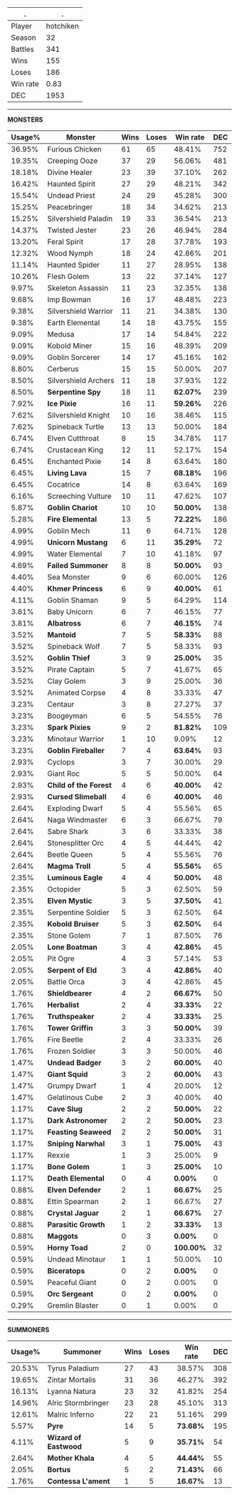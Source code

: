 .|.
|-|-
Player|hotchiken
Season|32
Battles|341
Wins|155
Loses|186
Win rate|0.83
DEC|1953

---
**MONSTERS**

Usage%|Monster|Wins|Loses|Win rate|DEC|
-|-|-|-|-|-|
36.95%|Furious Chicken|61|65|48.41%|752|
19.35%|Creeping Ooze|37|29|56.06%|481|
18.18%|Divine Healer|23|39|37.10%|262|
16.42%|Haunted Spirit|27|29|48.21%|342|
15.54%|Undead Priest|24|29|45.28%|300|
15.25%|Peacebringer|18|34|34.62%|213|
15.25%|Silvershield Paladin|19|33|36.54%|213|
14.37%|Twisted Jester|23|26|46.94%|284|
13.20%|Feral Spirit|17|28|37.78%|193|
12.32%|Wood Nymph|18|24|42.86%|201|
11.14%|Haunted Spider|11|27|28.95%|138|
10.26%|Flesh Golem|13|22|37.14%|127|
9.97%|Skeleton Assassin|11|23|32.35%|138|
9.68%|Imp Bowman|16|17|48.48%|223|
9.38%|Silvershield Warrior|11|21|34.38%|130|
9.38%|Earth Elemental|14|18|43.75%|155|
9.09%|Medusa|17|14|54.84%|222|
9.09%|Kobold Miner|15|16|48.39%|209|
9.09%|Goblin Sorcerer|14|17|45.16%|162|
8.80%|Cerberus|15|15|50.00%|207|
8.50%|Silvershield Archers|11|18|37.93%|122|
8.50%|**Serpentine Spy**|18|11|**62.07%**|239|
7.92%|**Ice Pixie**|16|11|**59.26%**|226|
7.62%|Silvershield Knight|10|16|38.46%|115|
7.62%|Spineback Turtle|13|13|50.00%|184|
6.74%|Elven Cutthroat|8|15|34.78%|117|
6.74%|Crustacean King|12|11|52.17%|154|
6.45%|Enchanted Pixie|14|8|63.64%|180|
6.45%|**Living Lava**|15|7|**68.18%**|196|
6.45%|Cocatrice|14|8|63.64%|169|
6.16%|Screeching Vulture|10|11|47.62%|107|
5.87%|**Goblin Chariot**|10|10|**50.00%**|138|
5.28%|**Fire Elemental**|13|5|**72.22%**|186|
4.99%|Goblin Mech|11|6|64.71%|128|
4.99%|**Unicorn Mustang**|6|11|**35.29%**|72|
4.99%|Water Elemental|7|10|41.18%|97|
4.69%|**Failed Summoner**|8|8|**50.00%**|93|
4.40%|Sea Monster|9|6|60.00%|126|
4.40%|**Khmer Princess**|6|9|**40.00%**|61|
4.11%|Goblin Shaman|9|5|64.29%|114|
3.81%|Baby Unicorn|6|7|46.15%|77|
3.81%|**Albatross**|6|7|**46.15%**|74|
3.52%|**Mantoid**|7|5|**58.33%**|88|
3.52%|Spineback Wolf|7|5|58.33%|93|
3.52%|**Goblin Thief**|3|9|**25.00%**|35|
3.52%|Pirate Captain|5|7|41.67%|65|
3.52%|Clay Golem|3|9|25.00%|36|
3.52%|Animated Corpse|4|8|33.33%|47|
3.23%|Centaur|3|8|27.27%|37|
3.23%|Boogeyman|6|5|54.55%|76|
3.23%|**Spark Pixies**|9|2|**81.82%**|109|
3.23%|Minotaur Warrior|1|10|9.09%|12|
3.23%|**Goblin Fireballer**|7|4|**63.64%**|93|
2.93%|Cyclops|3|7|30.00%|29|
2.93%|Giant Roc|5|5|50.00%|64|
2.93%|**Child of the Forest**|4|6|**40.00%**|42|
2.93%|**Cursed Slimeball**|4|6|**40.00%**|46|
2.64%|Exploding Dwarf|5|4|55.56%|65|
2.64%|Naga Windmaster|6|3|66.67%|79|
2.64%|Sabre Shark|3|6|33.33%|38|
2.64%|Stonesplitter Orc|4|5|44.44%|42|
2.64%|Beetle Queen|5|4|55.56%|76|
2.64%|**Magma Troll**|5|4|**55.56%**|65|
2.35%|**Luminous Eagle**|4|4|**50.00%**|48|
2.35%|Octopider|5|3|62.50%|59|
2.35%|**Elven Mystic**|3|5|**37.50%**|41|
2.35%|Serpentine Soldier|5|3|62.50%|64|
2.35%|**Kobold Bruiser**|5|3|**62.50%**|64|
2.35%|Stone Golem|7|1|87.50%|76|
2.05%|**Lone Boatman**|3|4|**42.86%**|45|
2.05%|Pit Ogre|4|3|57.14%|53|
2.05%|**Serpent of Eld**|3|4|**42.86%**|40|
2.05%|Battle Orca|3|4|42.86%|45|
1.76%|**Shieldbearer**|4|2|**66.67%**|50|
1.76%|**Herbalist**|2|4|**33.33%**|22|
1.76%|**Truthspeaker**|2|4|**33.33%**|25|
1.76%|**Tower Griffin**|3|3|**50.00%**|39|
1.76%|Fire Beetle|2|4|33.33%|26|
1.76%|Frozen Soldier|3|3|50.00%|46|
1.47%|**Undead Badger**|3|2|**60.00%**|40|
1.47%|**Giant Squid**|3|2|**60.00%**|43|
1.47%|Grumpy Dwarf|1|4|20.00%|12|
1.47%|Gelatinous Cube|2|3|40.00%|40|
1.17%|**Cave Slug**|2|2|**50.00%**|22|
1.17%|**Dark Astronomer**|2|2|**50.00%**|23|
1.17%|**Feasting Seaweed**|2|2|**50.00%**|31|
1.17%|**Sniping Narwhal**|3|1|**75.00%**|43|
1.17%|Rexxie|1|3|25.00%|9|
1.17%|**Bone Golem**|1|3|**25.00%**|10|
1.17%|**Death Elemental**|0|4|**0.00%**|0|
0.88%|**Elven Defender**|2|1|**66.67%**|25|
0.88%|Ettin Spearman|2|1|66.67%|27|
0.88%|**Crystal Jaguar**|2|1|**66.67%**|27|
0.88%|**Parasitic Growth**|1|2|**33.33%**|13|
0.88%|**Maggots**|0|3|**0.00%**|0|
0.59%|**Horny Toad**|2|0|**100.00%**|32|
0.59%|Undead Minotaur|1|1|50.00%|10|
0.59%|**Biceratops**|0|2|**0.00%**|0|
0.59%|Peaceful Giant|0|2|0.00%|0|
0.59%|**Orc Sergeant**|0|2|**0.00%**|0|
0.29%|Gremlin Blaster|0|1|0.00%|0|

---
**SUMMONERS**

Usage%|Summoner|Wins|Loses|Win rate|DEC|
-|-|-|-|-|-|
20.53%|Tyrus Paladium|27|43|38.57%|308|
19.65%|Zintar Mortalis|31|36|46.27%|392|
16.13%|Lyanna Natura|23|32|41.82%|254|
14.96%|Alric Stormbringer|23|28|45.10%|313|
12.61%|Malric Inferno|22|21|51.16%|299|
5.57%|**Pyre**|14|5|**73.68%**|195|
4.11%|**Wizard of Eastwood**|5|9|**35.71%**|54|
2.64%|**Mother Khala**|4|5|**44.44%**|55|
2.05%|**Bortus**|5|2|**71.43%**|66|
1.76%|**Contessa L'ament**|1|5|**16.67%**|13|
